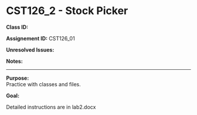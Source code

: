 # CST126_2 - Stock Picker

**Class ID:** <Your ID here>

**Assignement ID:** CST126_01

**Unresolved Issues:**

**Notes:**


---

**Purpose:**  
	Practice with classes and files. 
	

**Goal:**

  Detailed instructions are in lab2.docx